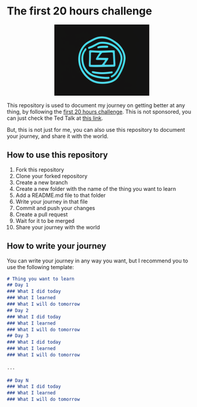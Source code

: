# The first 20 hours challenge
<p align="center">
 <img src="logo.png?raw=true" alt="20FirstHoursChallenge Logo" width="50%" height="50%"/>
</p>

This repository is used to document my journey on getting better at any thing, by following the [first 20 hours challenge](https://first20hours.com/).
This is not sponsored, you can just check the Ted Talk at [this link](https://youtu.be/5MgBikgcWnY).

But, this is not just for me, you can also use this repository to document your journey, and share it with the world.

## How to use this repository
1. Fork this repository
2. Clone your forked repository
3. Create a new branch
4. Create a new folder with the name of the thing you want to learn
5. Add a README.md file to that folder
6. Write your journey in that file
7. Commit and push your changes
8. Create a pull request
9. Wait for it to be merged
10. Share your journey with the world

## How to write your journey
You can write your journey in any way you want, but I recommend you to use the following template:
```markdown
# Thing you want to learn
## Day 1
### What I did today
### What I learned
### What I will do tomorrow
## Day 2
### What I did today
### What I learned
### What I will do tomorrow
## Day 3
### What I did today
### What I learned
### What I will do tomorrow

...

## Day N
### What I did today
### What I learned
### What I will do tomorrow
```



